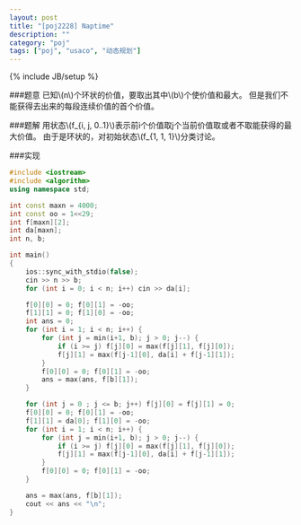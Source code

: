 ```yaml
---
layout: post
title: "[poj2228] Naptime"
description: ""
category: "poj"
tags: ["poj", "usaco", "动态规划"]
---
```

{% include JB/setup %}

###题意
已知\\(n\\)个环状的价值，要取出其中\\(b\\)个使价值和最大。
但是我们不能获得去出来的每段连续价值的首个价值。

###题解
用状态\\(f\_{i, j, 0..1}\\)表示前i个价值取j个当前价值取或者不取能获得的最大价值。
由于是环状的，对初始状态\\(f\_{1, 1, 1}\\)分类讨论。

###实现
```cpp
#include <iostream>
#include <algorithm>
using namespace std;

int const maxn = 4000;
int const oo = 1<<29;
int f[maxn][2];
int da[maxn];
int n, b;

int main()
{
	ios::sync_with_stdio(false);
	cin >> n >> b;
	for (int i = 0; i < n; i++) cin >> da[i];

	f[0][0] = 0; f[0][1] = -oo;
	f[1][1] = 0; f[1][0] = -oo;
	int ans = 0;
	for (int i = 1; i < n; i++) {
		for (int j = min(i+1, b); j > 0; j--) {
			if (i >= j) f[j][0] = max(f[j][1], f[j][0]);
			f[j][1] = max(f[j-1][0], da[i] + f[j-1][1]);
		}
		f[0][0] = 0; f[0][1] = -oo;
		ans = max(ans, f[b][1]);
	}

	for (int j = 0 ; j <= b; j++) f[j][0] = f[j][1] = 0;
	f[0][0] = 0; f[0][1] = -oo;
	f[1][1] = da[0]; f[1][0] = -oo;
	for (int i = 1; i < n; i++) {
		for (int j = min(i+1, b); j > 0; j--) {
			if (i >= j) f[j][0] = max(f[j][1], f[j][0]);
			f[j][1] = max(f[j-1][0], da[i] + f[j-1][1]);
		}
		f[0][0] = 0; f[0][1] = -oo;
	}

	ans = max(ans, f[b][1]);
	cout << ans << "\n";
}
```
